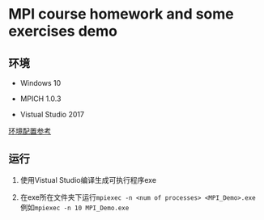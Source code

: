 # MPI course homework and some exercises demo

## 环境

* Windows 10

* MPICH 1.0.3

* Vistual Studio 2017

[环境配置参考](http://www.bubuko.com/infodetail-2068908.html)

## 运行

1. 使用Vistual Studio编译生成可执行程序exe

2. 在exe所在文件夹下运行`mpiexec -n <num of processes> <MPI_Demo>.exe`  
例如`mpiexec -n 10 MPI_Demo.exe`  
